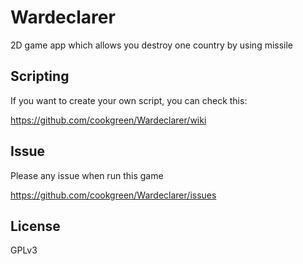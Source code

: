 # Wardeclarer
2D game app which allows you destroy one country by using missile

## Scripting
If you want to create your own script, you can check this:  

https://github.com/cookgreen/Wardeclarer/wiki

## Issue  
Please any issue when run this game  
  
https://github.com/cookgreen/Wardeclarer/issues

## License
GPLv3
